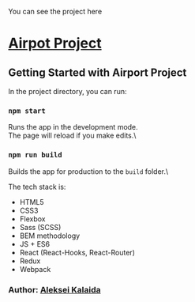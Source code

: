 You can see the project here
# [Airpot Project](https://pedantic-mayer-e8318c.netlify.app)
## Getting Started with Airport Project
In the project directory, you can run:
### `npm start`
Runs the app in the development mode.\
The page will reload if you make edits.\
### `npm run build`
Builds the app for production to the `build` folder.\

The tech stack is:
* HTML5
* CSS3
* Flexbox
* Sass (SCSS)
* BEM methodology
* JS + ES6
* React (React-Hooks, React-Router)
* Redux
* Webpack

### Author: [Aleksei Kalaida](https://alekseikalaidacv.netlify.app/)

